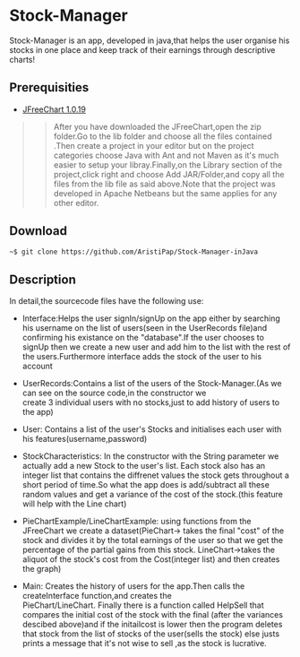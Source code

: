 # Stock-Manager
Stock-Manager is an app, developed in java,that helps the user organise his stocks in one place and keep track
of their earnings through descriptive charts!

## Prerequisities
-	[JFreeChart 1.0.19](https://sourceforge.net/projects/jfreechart/files/1.%20JFreeChart/1.0.19/)
  >>After you have downloaded the JFreeChart,open the zip folder.Go to the lib folder and choose all the files contained
    .Then create a project in your editor but on the project categories choose Java with Ant and not Maven as it's much
      easier to setup your libray.Finally,on the Library section of the project,click right and choose Add JAR/Folder,and
      copy all the files from the lib file as said above.Note that the project was developed in Apache Netbeans but the same 
      applies for any other editor.

## Download 

```bash
~$ git clone https://github.com/AristiPap/Stock-Manager-inJava 
```
## Description
In detail,the sourcecode files have the following use:
  
   - Interface:Helps the user signIn/signUp on the app either by searching his username on the list of users(seen in the
   UserRecords file)and confirming his existance on the "database".If the user chooses to signUp then we create a new user 
   and add him to the list with the rest of the users.Furthermore interface adds the stock of the user to his account
   
   - UserRecords:Contains a list of the users of the Stock-Manager.(As we can see on the source code,in the constructor we  
                create 3 individual users with no stocks,just to add history of users to the app)
                
   - User: Contains a list of the user's Stocks and initialises each user with his features(username,password)
  
   - StockCharacteristics: In the constructor with the String parameter we actually add a new Stock to the user's list.
                         Each stock also has an integer list that contains the diffrenet values the stock gets throughout a  
                         short period of time.So what the app does is add/subtract all these random values and get a 
                         variance of the cost of the stock.(this feature will help with the Line chart)
  
   - PieChartExample/LineChartExample: using functions from the JFreeChart we create a dataset(PieChart-> takes the final
                                    "cost" of the stock and divides it by the total earnings of the user so that we get the
                                     percentage of the partial gains from this stock.
                                     LineChart->takes the aliquot of the stock's cost from the Cost(integer list) and then 
                                     creates the graph)
  
   - Main: Creates the history of users for the app.Then calls the createInterface function,and creates the    
         PieChart/LineChart.
         Finally there is a function called HelpSell that compares the initial cost of the stock with the final (after the
         variances descibed above)and if the initailcost is lower then the program deletes that stock from the list of stocks
         of the user(sells the stock) else justs prints a message that it's not wise to sell ,as the stock is lucrative.
